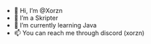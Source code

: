 - 👋 Hi, I’m @Xorzn
- 👀 I’m a Skripter
- 🌱 I’m currently learning Java
- 📫 You can reach me through discord (xorzn)

